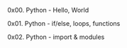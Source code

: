 0x00. Python - Hello, World

0x01. Python - if/else, loops, functions

0x02. Python - import & modules
